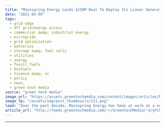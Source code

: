 ```yaml
---
title: "Mainspring Energy Lands $150M Deal To Deploy Its Linear Generators With NextEra"
date: "2021-03-09"
tags: 
  - grid edge
  - off grid/energy access
  - commercial &amp; industrial energy
  - microgrids
  - grid optimization
  - batteries
  - storage &amp; fuel cells
  - utilities
  - energy
  - fossil fuels
  - biofuels
  - finance &amp; vc
  - policy
  - news,
  - green tech media
source: "green tech media"
image_url: "https://assets.greentechmedia.com/content/images/articles/Mainspring_Linear_Generator_Core_XL.jpg"
image_fp: "/assets/img/post_thumbnails/111.png"
lead: "Over the past decade, Mainspring Energy has been at work on a novel 'linear generator' that it says can provide on-site electricity with lower emissions than fossil-fueled engines and microturbines, and greater flexibility than fuel cells. On Tuesday ..."
article_url: "http://feeds.greentechmedia.com/~r/GreentechMedia/~3/yhlkxZYYng4/mainspring-energys-linear-generators-to-roll-out-through-150m-deal-with-nextera"
---
```


---
